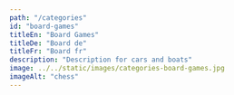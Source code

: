 ```yaml
---
path: "/categories"
id: "board-games"
titleEn: "Board Games"
titleDe: "Board de"
titleFr: "Board fr"
description: "Description for cars and boats"
image: ../../static/images/categories-board-games.jpg
imageAlt: "chess"
---
```

